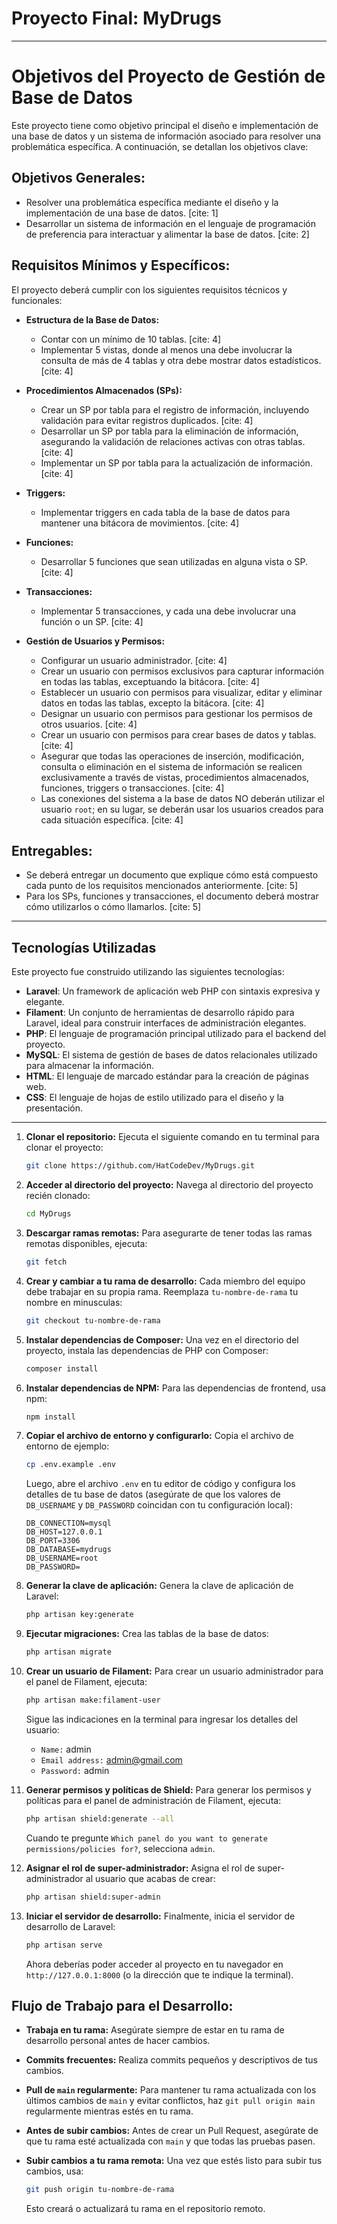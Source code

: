 # Proyecto Final: MyDrugs
---
# Objetivos del Proyecto de Gestión de Base de Datos

Este proyecto tiene como objetivo principal el diseño e implementación de una base de datos y un sistema de información asociado para resolver una problemática específica. A continuación, se detallan los objetivos clave:

## Objetivos Generales:

* Resolver una problemática específica mediante el diseño y la implementación de una base de datos. [cite: 1]
* Desarrollar un sistema de información en el lenguaje de programación de preferencia para interactuar y alimentar la base de datos. [cite: 2]

## Requisitos Mínimos y Específicos:

El proyecto deberá cumplir con los siguientes requisitos técnicos y funcionales:

* **Estructura de la Base de Datos:**
    * Contar con un mínimo de 10 tablas. [cite: 4]
    * Implementar 5 vistas, donde al menos una debe involucrar la consulta de más de 4 tablas y otra debe mostrar datos estadísticos. [cite: 4]

* **Procedimientos Almacenados (SPs):**
    * Crear un SP por tabla para el registro de información, incluyendo validación para evitar registros duplicados. [cite: 4]
    * Desarrollar un SP por tabla para la eliminación de información, asegurando la validación de relaciones activas con otras tablas. [cite: 4]
    * Implementar un SP por tabla para la actualización de información. [cite: 4]

* **Triggers:**
    * Implementar triggers en cada tabla de la base de datos para mantener una bitácora de movimientos. [cite: 4]

* **Funciones:**
    * Desarrollar 5 funciones que sean utilizadas en alguna vista o SP. [cite: 4]

* **Transacciones:**
    * Implementar 5 transacciones, y cada una debe involucrar una función o un SP. [cite: 4]

* **Gestión de Usuarios y Permisos:**
    * Configurar un usuario administrador. [cite: 4]
    * Crear un usuario con permisos exclusivos para capturar información en todas las tablas, exceptuando la bitácora. [cite: 4]
    * Establecer un usuario con permisos para visualizar, editar y eliminar datos en todas las tablas, excepto la bitácora. [cite: 4]
    * Designar un usuario con permisos para gestionar los permisos de otros usuarios. [cite: 4]
    * Crear un usuario con permisos para crear bases de datos y tablas. [cite: 4]
    * Asegurar que todas las operaciones de inserción, modificación, consulta o eliminación en el sistema de información se realicen exclusivamente a través de vistas, procedimientos almacenados, funciones, triggers o transacciones. [cite: 4]
    * Las conexiones del sistema a la base de datos NO deberán utilizar el usuario `root`; en su lugar, se deberán usar los usuarios creados para cada situación específica. [cite: 4]

## Entregables:

* Se deberá entregar un documento que explique cómo está compuesto cada punto de los requisitos mencionados anteriormente. [cite: 5]
* Para los SPs, funciones y transacciones, el documento deberá mostrar cómo utilizarlos o cómo llamarlos. [cite: 5]
---
## Tecnologías Utilizadas

Este proyecto fue construido utilizando las siguientes tecnologías:

* **Laravel**: Un framework de aplicación web PHP con sintaxis expresiva y elegante.
* **Filament**: Un conjunto de herramientas de desarrollo rápido para Laravel, ideal para construir interfaces de administración elegantes.
* **PHP**: El lenguaje de programación principal utilizado para el backend del proyecto.
* **MySQL**: El sistema de gestión de bases de datos relacionales utilizado para almacenar la información.
* **HTML**: El lenguaje de marcado estándar para la creación de páginas web.
* **CSS**: El lenguaje de hojas de estilo utilizado para el diseño y la presentación.
---

1.  **Clonar el repositorio:**
    Ejecuta el siguiente comando en tu terminal para clonar el proyecto:

    ```bash
    git clone https://github.com/HatCodeDev/MyDrugs.git
    ```

2.  **Acceder al directorio del proyecto:**
    Navega al directorio del proyecto recién clonado:

    ```bash
    cd MyDrugs
    ```

3.  **Descargar ramas remotas:**
    Para asegurarte de tener todas las ramas remotas disponibles, ejecuta:

    ```bash
    git fetch
    ```

4.  **Crear y cambiar a tu rama de desarrollo:**
    Cada miembro del equipo debe trabajar en su propia rama. Reemplaza `tu-nombre-de-rama` tu nombre en minusculas:

    ```bash
    git checkout tu-nombre-de-rama
    ```
5.  **Instalar dependencias de Composer:**
    Una vez en el directorio del proyecto, instala las dependencias de PHP con Composer:

    ```bash
    composer install
    ```

6.  **Instalar dependencias de NPM:**
    Para las dependencias de frontend, usa npm:

    ```bash
    npm install
    ```

7.  **Copiar el archivo de entorno y configurarlo:**
    Copia el archivo de entorno de ejemplo:

    ```bash
    cp .env.example .env
    ```
    Luego, abre el archivo `.env` en tu editor de código y configura los detalles de tu base de datos (asegúrate de que los valores de `DB_USERNAME` y `DB_PASSWORD` coincidan con tu configuración local):

    ```
    DB_CONNECTION=mysql
    DB_HOST=127.0.0.1
    DB_PORT=3306
    DB_DATABASE=mydrugs
    DB_USERNAME=root
    DB_PASSWORD=
    ```

8.  **Generar la clave de aplicación:**
    Genera la clave de aplicación de Laravel:

    ```bash
    php artisan key:generate
    ```

9.  **Ejecutar migraciones:**
    Crea las tablas de la base de datos:

    ```bash
    php artisan migrate
    ```

10. **Crear un usuario de Filament:**
    Para crear un usuario administrador para el panel de Filament, ejecuta:

    ```bash
    php artisan make:filament-user
    ```
    Sigue las indicaciones en la terminal para ingresar los detalles del usuario:
    * `Name:` admin
    * `Email address:` admin@gmail.com
    * `Password:` admin

11. **Generar permisos y políticas de Shield:**
    Para generar los permisos y políticas para el panel de administración de Filament, ejecuta:

    ```bash
    php artisan shield:generate --all
    ```
    Cuando te pregunte `Which panel do you want to generate permissions/policies for?`, selecciona `admin`.

12. **Asignar el rol de super-administrador:**
    Asigna el rol de super-administrador al usuario que acabas de crear:

    ```bash
    php artisan shield:super-admin
    ```

13. **Iniciar el servidor de desarrollo:**
    Finalmente, inicia el servidor de desarrollo de Laravel:

    ```bash
    php artisan serve
    ```
    Ahora deberías poder acceder al proyecto en tu navegador en `http://127.0.0.1:8000` (o la dirección que te indique la terminal).

## Flujo de Trabajo para el Desarrollo:

* **Trabaja en tu rama:** Asegúrate siempre de estar en tu rama de desarrollo personal antes de hacer cambios.
* **Commits frecuentes:** Realiza commits pequeños y descriptivos de tus cambios.
* **Pull de `main` regularmente:** Para mantener tu rama actualizada con los últimos cambios de `main` y evitar conflictos, haz `git pull origin main` regularmente mientras estés en tu rama.
* **Antes de subir cambios:** Antes de crear un Pull Request, asegúrate de que tu rama esté actualizada con `main` y que todas las pruebas pasen.
* **Subir cambios a tu rama remota:** Una vez que estés listo para subir tus cambios, usa:

    ```bash
    git push origin tu-nombre-de-rama
    ```
    Esto creará o actualizará tu rama en el repositorio remoto.
   
